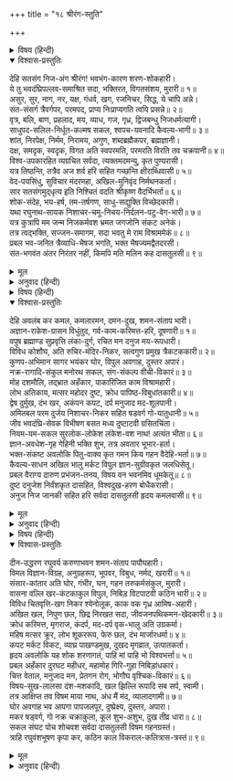 +++
title = "१८ श्रीरंग-स्तुति"

+++


<details><summary>विषय (हिन्दी)</summary>

(५७)
</details>

<details open><summary>विश्वास-प्रस्तुतिः</summary>

देहि सतसंग निज-अंग श्रीरंग! भवभंग-कारण शरण-शोकहारी।  
ये तु भवदंघ्रिपल्लव-समाश्रित सदा, भक्तिरत, विगतसंशय, मुरारी॥ १॥  
असुर, सुर, नाग, नर, यक्ष, गंधर्व, खग, रजनिचर, सिद्ध, ये चापि अन्ने।  
संत-संसर्ग त्रैवर्गपर, परमपद, प्राप्य निःप्राप्यगति त्वयि प्रसन्ने॥ २॥  
वृत्र, बलि, बाण, प्रहलाद, मय, व्याध, गज, गृध्र, द्विजबन्धु निजधर्मत्यागी।  
साधुपद-सलिल-निर्धूत-कल्मष सकल, श्वपच-यवनादि कैवल्य-भागी॥ ३॥  
शांत, निरपेक्ष, निर्मम, निरामय, अगुण, शब्दब्रह्मैकपर, ब्रह्मज्ञानी।  
दक्ष, समदृक, स्वदृक, विगत अति स्वपरमति, परमरति विरति तव चक्रपानी॥ ४॥  
विश्व-उपकारहित व्यग्रचित सर्वदा, त्यक्तमदमन्यु, कृत पुण्यरासी।  
यत्र तिष्ठन्ति, तत्रैव अज शर्व हरि सहित गच्छन्ति क्षीराब्धिवासी॥ ५॥  
वेद-पयसिंधु, सुविचार मंदरमहा, अखिल-मुनिवृंद निर्मथनकर्ता।  
सार सतसंगमुद्‍धृत्य इति निश्चितं वदति श्रीकृष्ण वैदर्भिभर्ता॥ ६॥  
शोक-संदेह, भय-हर्ष, तम-तर्षगण, साधु-सद्युक्ति विच्छेदकारी।  
यथा रघुनाथ-सायक निशाचर-चमू-निचय-निर्दलन-पटु-वेग-भारी॥ ७॥  
यत्र कुत्रापि मम जन्म निजकर्मवश भ्रमत जगजोनि संकट अनेकं।  
तत्र त्वद्भक्ति, सज्जन-समागम, सदा भवतु मे राम विश्राममेकं॥ ८॥  
प्रबल भव-जनित त्रैव्याधि-भैषज भगति, भक्त भैषज्यमद्वैतदरसी।  
संत-भगवंत अंतर निरंतर नहीं, किमपि मति मलिन कह दासतुलसी॥ ९॥
</details>

<details><summary>मूल</summary>

देहि सतसंग निज-अंग श्रीरंग! भवभंग-कारण शरण-शोकहारी।  
ये तु भवदंघ्रिपल्लव-समाश्रित सदा, भक्तिरत, विगतसंशय, मुरारी॥ १॥  
असुर, सुर, नाग, नर, यक्ष, गंधर्व, खग, रजनिचर, सिद्ध, ये चापि अन्ने।  
संत-संसर्ग त्रैवर्गपर, परमपद, प्राप्य निःप्राप्यगति त्वयि प्रसन्ने॥ २॥  
वृत्र, बलि, बाण, प्रहलाद, मय, व्याध, गज, गृध्र, द्विजबन्धु निजधर्मत्यागी।  
साधुपद-सलिल-निर्धूत-कल्मष सकल, श्वपच-यवनादि कैवल्य-भागी॥ ३॥  
शांत, निरपेक्ष, निर्मम, निरामय, अगुण, शब्दब्रह्मैकपर, ब्रह्मज्ञानी।  
दक्ष, समदृक, स्वदृक, विगत अति स्वपरमति, परमरति विरति तव चक्रपानी॥ ४॥  
विश्व-उपकारहित व्यग्रचित सर्वदा, त्यक्तमदमन्यु, कृत पुण्यरासी।  
यत्र तिष्ठन्ति, तत्रैव अज शर्व हरि सहित गच्छन्ति क्षीराब्धिवासी॥ ५॥  
वेद-पयसिंधु, सुविचार मंदरमहा, अखिल-मुनिवृंद निर्मथनकर्ता।  
सार सतसंगमुद्‍धृत्य इति निश्चितं वदति श्रीकृष्ण वैदर्भिभर्ता॥ ६॥  
शोक-संदेह, भय-हर्ष, तम-तर्षगण, साधु-सद्युक्ति विच्छेदकारी।  
यथा रघुनाथ-सायक निशाचर-चमू-निचय-निर्दलन-पटु-वेग-भारी॥ ७॥  
यत्र कुत्रापि मम जन्म निजकर्मवश भ्रमत जगजोनि संकट अनेकं।  
तत्र त्वद्भक्ति, सज्जन-समागम, सदा भवतु मे राम विश्राममेकं॥ ८॥  
प्रबल भव-जनित त्रैव्याधि-भैषज भगति, भक्त भैषज्यमद्वैतदरसी।  
संत-भगवंत अंतर निरंतर नहीं, किमपि मति मलिन कह दासतुलसी॥ ९॥
</details>

<details><summary>अनुवाद (हिन्दी)</summary>

भावार्थ—हे रमापते! मुझे सत्संग दीजिये, क्योंकि वह आपकी प्राप्तिका एक प्रधान साधन है, संसारके आवागमनका नाश करनेवाला है और शरणमें आये हुए जीवोंके शोकका हरनेवाला है। हे मुरारी! जो लोग सदा आपके चरण-पल्लवके आश्रित और आपकी भक्तिमें लगे रहते हैं, उनका अविद्याजनित सन्देह नष्ट हो जाता है॥ १॥ दैत्य, देवता, नाग, मनुष्य, यक्ष, गन्धर्व, पक्षी, राक्षस, सिद्ध तथा और भी दूसरे जितने जीव हैं; वे सभी (आपकी भक्तिमें लगे हुए) संतोंके संसर्गसे अर्थ, धर्म, कामसे परे आपके उस नित्य परमपदको प्राप्त कर लेते हैं, जो अन्य साधनोंसे नहीं मिल सकता, परंतु केवल आपके प्रसन्न होनेसे ही मिलता है॥ २॥ वृत्रासुर, बलि, बाणासुर, प्रह्लाद, मय, व्याध (वाल्मीकि), गजेन्द्र, गिद्ध जटायु और ब्राह्मणोचित कर्मसे पतित अजामिल ब्राह्मण तथा चाण्डाल, यवनादि भी संतोंके चरणोदकसे अपने सारे पापोंको धोकर कल्याण-पदके भागी हो गये॥ ३॥ (वे साधु कैसे हैं) चित्तसे सारी कामनाएँ निकल जानेके कारण शान्त, किसी भी वस्तु या स्थितिकी आकांक्षा न रहनेसे निरपेक्ष, ममतासे रहित, उपाधिरहित, तीनों गुणोंसे अतीत, शब्दब्रह्म अर्थात् वेदके जाननेवालोंमें मुख्य और ब्रह्मवेत्ता हैं। जिस कार्यके लिये मनुष्य-देह मिला है उसे पूरा करनेमें कुशल, सम-द्रष्टा, अपने आत्मस्वरूपको जाननेवाले, अपनी-परायी बुद्धि अर्थात् भेदबुद्धिसे रहित, सब कुछ अपने श्रीरामका समझनेवाले, और हे चक्रपाणे! वे संसारके भोगोंसे विरक्त और आप परमात्माके अनन्य प्रेमी हैं॥ ४॥ संसारके उपकारके लिये उनका चित्त सदा व्याकुल रहता है, मद और क्रोधको उन्होंने त्याग दिया है और पुण्योंकी बड़ी पूँजी कमायी है। ऐसे संत जहाँ रहते हैं, वहाँ ब्रह्मा और शिवजीको साथ लेकर क्षीर-समुद्र-निवासी श्रीहरि भगवान् आप-से-आप दौड़े जाते हैं॥ ५॥ (सत्संग कैसा है) वेद क्षीर-समुद्र है, उसका भलीभाँति विचार ही मन्दराचल है, समस्त मुनियोंके समूह उसे मथनेवाले हैं। मथनेपर सत्संगरूपी सार-अमृत निकला। यह सिद्धान्त रुक्मिणीपति भगवान् श्रीकृष्ण बतलाते हैं॥ ६॥ संत-महात्माओंकी सत्-युक्ति शोक, सन्देह, भय, हर्ष, अज्ञान और वासनाओंके समूहको इस प्रकार नष्ट कर डालती है, जैसे श्रीरघुनाथजीके बाण राक्षसोंकी सेनाके समुदायको कौशल और बड़े वेगसे नष्ट कर देते हैं॥ ७॥ हे रामजी! अपने कर्मवश जहाँ कहीं मेरा जन्म हो, जिस-जिस भी योनिमें अनेक संकट भोगता हुआ भटकूँ, वहाँ ही मुझे आपकी भक्ति और संतोंका संग सदा मिलता रहे। हे राम! बस, मेरा एकमात्र यही आश्रय हो॥ ८॥ संसारजनित (भौतिक, दैहिक और दैविक) तीन प्रकारकी प्रबल पीड़ाका नाश करनेके लिये आपकी भक्ति ही एकमात्र ओषधि है और अद्वैतदर्शी (चराचरमें एक आपको ही देखनेवाले) भक्त ही वैद्य हैं। वास्तवमें संत और भगवान् में कभी किंचित् भी अन्तर नहीं है—मलिन-बुद्धि तुलसीदास तो यही कहता है॥ ९॥
</details>

<details><summary>विषय (हिन्दी)</summary>

(५८)
</details>

<details open><summary>विश्वास-प्रस्तुतिः</summary>

देहि अवलंब कर कमल, कमलारमन, दमन-दुख, शमन-संताप भारी।  
अज्ञान-राकेश-ग्रासन विधुंतुद, गर्व-काम-करिमत्त-हरि, दूषणारी॥ १॥  
वपुष ब्रह्माण्ड सुप्रवृत्ति लंका-दुर्ग, रचित मन दनुज मय-रूपधारी।  
विविध कोशौघ, अति रुचिर-मंदिर-निकर, सत्वगुण प्रमुख त्रैकटककारी॥ २॥  
कुणप-अभिमान सागर भयंकर घोर, विपुल अवगाह, दुस्तर अपारं।  
नक्र-रागादि-संकुल मनोरथ सकल, संग-संकल्प वीची-विकारं॥ ३॥  
मोह दशमौलि, तद्‍भ्रात अहँकार, पाकारिजित काम विश्रामहारी।  
लोभ अतिकाय, मत्सर महोदर दुष्ट, क्रोध पापिष्ठ-विबुधांतकारी॥ ४॥  
द्वेष दुर्मुख, दंभ खर, अकंपन कपट, दर्प मनुजाद मद-शूलपानी।  
अमितबल परम दुर्जय निशाचर-निकर सहित षडवर्ग गो-यातुधानी॥ ५॥  
जीव भवदंघ्रि-सेवक विभीषण बसत मध्य दुष्टाटवी ग्रसितचिंता।  
नियम-यम-सकल सुरलोक-लोकेश लंकेश-वश नाथ! अत्यंत भीता॥ ६॥  
ज्ञान-अवधेश-गृह गेहिनी भक्ति शुभ, तत्र अवतार भूभार-हर्ता।  
भक्त-संकष्ट अवलोकि पितु-वाक्य कृत गमन किय गहन वैदेहि-भर्ता॥ ७॥  
कैवल्य-साधन अखिल भालु मर्कट विपुल ज्ञान-सुग्रीवकृत जलधिसेतू।  
प्रबल वैराग्य दारुण प्रभंजन-तनय, विषय वन भवनमिव धूमकेतू॥ ८॥  
दुष्ट दनुजेश निर्वंशकृत दासहित, विश्वदुख-हरण बोधैकरासी।  
अनुज निज जानकी सहित हरि सर्वदा दासतुलसी हृदय कमलवासी॥ ९॥
</details>

<details><summary>मूल</summary>

देहि अवलंब कर कमल, कमलारमन, दमन-दुख, शमन-संताप भारी।  
अज्ञान-राकेश-ग्रासन विधुंतुद, गर्व-काम-करिमत्त-हरि, दूषणारी॥ १॥  
वपुष ब्रह्माण्ड सुप्रवृत्ति लंका-दुर्ग, रचित मन दनुज मय-रूपधारी।  
विविध कोशौघ, अति रुचिर-मंदिर-निकर, सत्वगुण प्रमुख त्रैकटककारी॥ २॥  
कुणप-अभिमान सागर भयंकर घोर, विपुल अवगाह, दुस्तर अपारं।  
नक्र-रागादि-संकुल मनोरथ सकल, संग-संकल्प वीची-विकारं॥ ३॥  
मोह दशमौलि, तद्‍भ्रात अहँकार, पाकारिजित काम विश्रामहारी।  
लोभ अतिकाय, मत्सर महोदर दुष्ट, क्रोध पापिष्ठ-विबुधांतकारी॥ ४॥  
द्वेष दुर्मुख, दंभ खर, अकंपन कपट, दर्प मनुजाद मद-शूलपानी।  
अमितबल परम दुर्जय निशाचर-निकर सहित षडवर्ग गो-यातुधानी॥ ५॥  
जीव भवदंघ्रि-सेवक विभीषण बसत मध्य दुष्टाटवी ग्रसितचिंता।  
नियम-यम-सकल सुरलोक-लोकेश लंकेश-वश नाथ! अत्यंत भीता॥ ६॥  
ज्ञान-अवधेश-गृह गेहिनी भक्ति शुभ, तत्र अवतार भूभार-हर्ता।  
भक्त-संकष्ट अवलोकि पितु-वाक्य कृत गमन किय गहन वैदेहि-भर्ता॥ ७॥  
कैवल्य-साधन अखिल भालु मर्कट विपुल ज्ञान-सुग्रीवकृत जलधिसेतू।  
प्रबल वैराग्य दारुण प्रभंजन-तनय, विषय वन भवनमिव धूमकेतू॥ ८॥  
दुष्ट दनुजेश निर्वंशकृत दासहित, विश्वदुख-हरण बोधैकरासी।  
अनुज निज जानकी सहित हरि सर्वदा दासतुलसी हृदय कमलवासी॥ ९॥
</details>

<details><summary>अनुवाद (हिन्दी)</summary>

भावार्थ—हे लक्ष्मीरमण! इस संसार-सागरमें डूबते हुए मुझको अपने कर-कमलका सहारा दीजिये। क्योंकि आप दुःखोंके दूर करनेवाले और बड़े-बड़े सन्तापोंके नाश करनेवाले हैं। हे दूषणनाशक! आप अज्ञानरूपी चन्द्रमाको ग्रसनेके लिये राहु और गर्व तथा कामरूपी मतवाले हाथियोंके मर्दन करनेके लिये सिंह हैं॥ १॥ शरीररूपी ब्रह्माण्डमें प्रवृत्ति ही लंकाका किला है। मनरूपी मयदानवने इसे बनाया है। इसमें जो अनेक कोश (शरीरमें पाँच कोश हैं—अन्नमय, प्राणमय, मनोमय, विज्ञानमय और आनन्दमय) हैं; वे इसके अत्यन्त सुन्दर महल हैं, सत्त्वगुण आदि तीनों गुण इसके सेनापति हैं॥ २॥ देहाभिमान अत्यन्त भयंकर, अथाह, अपार, दुस्तर समुद्र है, जिसमें राग-द्वेष और कामना आदि अनेक घड़ियाल भरे हैं और आसक्ति तथा संकल्पोंकी लहरें उठ रही हैं॥ ३॥ इस लंकामें मोहरूपी रावण, अहंकाररूपी उसका भाई कुम्भकर्ण और शान्ति नष्ट करनेवाला कामरूपी मेघनाद है। यहाँ लोभरूपी अतिकाय, मत्सररूपी दुष्ट महोदर, क्रोधरूपी महापापी देवान्तक, द्वेषरूपी दुर्मुख, दम्भरूपी खर, कपटरूपी अकम्पन, दर्परूपी मनुजाद और मदरूपी शूलपाणि राक्षस हैं, यह (दुष्ट राजपरिवार और उसके सेनापतिरूपी) राक्षसोंका समूह अत्यन्त पराक्रमी और जीतनेमें बड़ा कठिन है। इन मोह आदि छः राक्षसोंके साथ इन्द्रियरूपी राक्षसियाँ भी हैं॥ ४-५॥ हे नाथ! आपके चरणकमलोंका सेवक जीव विभीषण है, जो इन दुष्टोंसे भरे हुए वनमें सर्वथा चिन्ताग्रस्त हुआ निवास कर रहा है। यम-नियमरूपी दसों दिक्पाल और इन्द्र इस रावणके अधीन होकर अत्यन्त भयभीत रहते हैं॥ ६॥ इसलिये जैसे आपने महाराज दशरथ और कौशल्याके यहाँ पृथ्वीका भार उतारनेके लिये अवतार लिया था, वैसे ही हे जानकीवल्लभ! ज्ञानरूपी दशरथके घर, शुभ भक्तिरूपी कौशल्याजीके द्वारा (इन मोहादि राक्षसोंका नाश करनेके लिये) प्रकट होइये और जैसे भक्तोंका कष्ट देखकर पिताकी आज्ञासे आप उस समय वन पधारे थे, (वैसे ही मेरे हृदयरूपी वनमें पधारिये)॥ ७॥ मोक्षके जो सब साधन हैं, उन अनेक रीछ-बंदरोंके द्वारा ज्ञानरूपी सुग्रीवसे (संसार) सागरपर पुल बँधा दीजिये। फिर प्रबल वैराग्यरूपी महाबलवान् पवनकुमार हनुमान् जी विषयरूपी वन और महलोंको अग्निके समान भस्म कर देंगे॥ ८॥ तदनन्तर हे केवल ज्ञानघन! हे सारे विश्वका दुःख हरनेवाले श्रीरामजी! जीवरूपी दासके लिये मोहरूपी दुष्ट दानवका वंशसहित नाश कर दीजिये और तुलसीदासके हृदयकमलमें सदा-सर्वदा छोटे भाई लक्ष्मण और श्रीजानकीजीसहित निवास कीजिये॥ ९॥
</details>

<details><summary>विषय (हिन्दी)</summary>

(५९)
</details>

<details open><summary>विश्वास-प्रस्तुतिः</summary>

दीन-उद्धरण रघुवर्य करुणाभवन शमन-संताप पापौघहारी।  
विमल विज्ञान-विग्रह, अनुग्रहरूप, भूपवर, विबुध, नर्मद, खरारी॥ १॥  
संसार-कांतार अति घोर, गंभीर, घन, गहन तरुकर्मसंकुल, मुरारी।  
वासना वल्लि खर-कंटकाकुल विपुल, निबिड़ विटपाटवी कठिन भारी॥ २॥  
विविध चितवृत्ति-खग निकर श्येनोलूक, काक वक गृध्र आमिष-अहारी।  
अखिल खल, निपुण छल, छिद्र निरखत सदा, जीवजनपथिकमन-खेदकारी॥ ३॥  
क्रोध करिमत्त, मृगराज, कंदर्प, मद-दर्प वृक-भालु अति उग्रकर्मा।  
महिष मत्सर क्रूर, लोभ शूकररूप, फेरु छल, दंभ मार्जारधर्मा॥ ४॥  
कपट मर्कट विकट, व्याघ्र पाखण्डमुख, दुखद मृगव्रात, उत्पातकर्ता।  
हृदय अवलोकि यह शोक शरणागतं, पाहि मां पाहि भो विश्वभर्त्ता॥ ५॥  
प्रबल अहँकार दुरघट महीधर, महामोह गिरि-गुहा निबिड़ांधकारं।  
चित्त वेताल, मनुजाद मन, प्रेतगन रोग, भोगौघ वृश्चिक-विकारं॥ ६॥  
विषय-सुख-लालसा दंश-मशकादि, खल झिल्लि रूपादि सब सर्प, स्वामी।  
तत्र आक्षिप्त तव विषम माया नाथ, अंध मैं मंद, व्यालादगामी॥ ७॥  
घोर अवगाह भव आपगा पापजलपूर, दुष्प्रेक्ष्य, दुस्तर, अपारा।  
मकर षड्वर्ग, गो नक्र चक्राकुला, कूल शुभ-अशुभ, दुख तीव्र धारा॥ ८॥  
सकल संघट पोच शोचवश सर्वदा दासतुलसी विषम गहनग्रस्तं।  
त्राहि रघुवंशभूषण कृपा कर, कठिन काल विकराल-कलित्रास-त्रस्तं॥ ९॥
</details>

<details><summary>मूल</summary>

दीन-उद्धरण रघुवर्य करुणाभवन शमन-संताप पापौघहारी।  
विमल विज्ञान-विग्रह, अनुग्रहरूप, भूपवर, विबुध, नर्मद, खरारी॥ १॥  
संसार-कांतार अति घोर, गंभीर, घन, गहन तरुकर्मसंकुल, मुरारी।  
वासना वल्लि खर-कंटकाकुल विपुल, निबिड़ विटपाटवी कठिन भारी॥ २॥  
विविध चितवृत्ति-खग निकर श्येनोलूक, काक वक गृध्र आमिष-अहारी।  
अखिल खल, निपुण छल, छिद्र निरखत सदा, जीवजनपथिकमन-खेदकारी॥ ३॥  
क्रोध करिमत्त, मृगराज, कंदर्प, मद-दर्प वृक-भालु अति उग्रकर्मा।  
महिष मत्सर क्रूर, लोभ शूकररूप, फेरु छल, दंभ मार्जारधर्मा॥ ४॥  
कपट मर्कट विकट, व्याघ्र पाखण्डमुख, दुखद मृगव्रात, उत्पातकर्ता।  
हृदय अवलोकि यह शोक शरणागतं, पाहि मां पाहि भो विश्वभर्त्ता॥ ५॥  
प्रबल अहँकार दुरघट महीधर, महामोह गिरि-गुहा निबिड़ांधकारं।  
चित्त वेताल, मनुजाद मन, प्रेतगन रोग, भोगौघ वृश्चिक-विकारं॥ ६॥  
विषय-सुख-लालसा दंश-मशकादि, खल झिल्लि रूपादि सब सर्प, स्वामी।  
तत्र आक्षिप्त तव विषम माया नाथ, अंध मैं मंद, व्यालादगामी॥ ७॥  
घोर अवगाह भव आपगा पापजलपूर, दुष्प्रेक्ष्य, दुस्तर, अपारा।  
मकर षड्वर्ग, गो नक्र चक्राकुला, कूल शुभ-अशुभ, दुख तीव्र धारा॥ ८॥  
सकल संघट पोच शोचवश सर्वदा दासतुलसी विषम गहनग्रस्तं।  
त्राहि रघुवंशभूषण कृपा कर, कठिन काल विकराल-कलित्रास-त्रस्तं॥ ९॥
</details>

<details><summary>अनुवाद (हिन्दी)</summary>

भावार्थ—हे श्रीरामजी! आप दीनोंका उद्धार करनेवाले, रघुकुलमें श्रेष्ठ, करुणाके स्थान, सन्तापका नाश करनेवाले और पापोंके समूहके हरनेवाले हैं। आप निर्विकार, विज्ञान-स्वरूप, कृपा-मूर्ति, राजाओंमें शिरोमणि, देवताओंको सुख देनेवाले तथा खर नामक दैत्यके शत्रु हैं॥ १॥ हे मुरारे! यह संसाररूपी वन बड़ा ही भयानक और गहरा है; इसमें कर्मरूपी वृक्ष बड़ी ही सघनतासे लगे हैं, वासनारूपी लताएँ लिपट रही हैं और व्याकुलतारूपी अनेक पैने काँटे बिछ रहे हैं। इस प्रकार यह सघन वृक्षसमूहोंका महाघोर वन है॥ २॥ इस वनमें, चित्तकी जो अनेक प्रकारकी वृत्तियाँ हैं, सो मांसाहारी बाज, उल्लू, काक, बगुले और गिद्ध आदि पक्षियोंका समूह है। ये सभी बड़े दुष्ट और छल करनेमें निपुण हैं। कोई छिद्र देखते ही यह जीवरूपी यात्रियोंके मनको सदा दुःख दिया करते हैं॥ ३॥ इस संसार-वनमें क्रोधरूपी मतवाला हाथी, कामरूपी सिंह, मदरूपी भेड़िया और गर्वरूपी रीछ है, ये सभी बड़े निर्दय हैं। इनके सिवा यहाँ मत्सररूपी क्रूर भैंसा, लोभरूपी शूकर, छलरूपी गीदड़ और दम्भरूपी बिलाव भी हैं॥ ४॥ यहाँ कपटरूपी विकट बंदर और पाखण्डरूपी बाघ हैं, जो संतरूपी मृगोंको सदा दुःख दिया करते और उपद्रव मचाया करते हैं। हे विश्वम्भर! हृदयमें यह शोक देखकर मैं आपकी शरण आया हूँ, हे नाथ! आप मेरी रक्षा कीजिये, रक्षा कीजिये॥ ५॥ इस संसार-वनमें (इन जीव-जन्तुओंसे बच जानेपर भी आगे और विपद् है) अहंकाररूपी बड़ा विशाल पर्वत है, जो सहजमें लाँघा नहीं जा सकता। इस पर्वतमें महामोहरूपी गुफा है जिसके अंदर घना अन्धकार है। यहाँ चित्तरूपी बेताल, मनरूपी मनुष्य-भक्षक राक्षस, रोगरूपी भूत-प्रेतगण और भोग-विलासरूपी बिच्छुओंका जहर फैला हुआ है॥ ६॥ यहाँ विषय-सुखकी लालसारूपी मक्खियाँ और मच्छर हैं, दुष्ट मनुष्यरूपी झिल्ली है, और हे स्वामी! रूप, रस, गन्ध, शब्द, स्पर्श विषयरूपी सर्प हैं। हे नाथ! आपकी कठिन मायाने मुझ मूर्खको यहाँ लाकर पटक दिया है। हे गरुड़गामी! मैं तो अन्धा हूँ, अर्थात् ज्ञाननेत्र-विहीन हूँ॥ ७॥ इस संसार-वनमें बहनेवाली वासनारूपी भव-नदी बड़ी ही भयंकर और अथाह है, जिसमें पापरूपी जल भरा हुआ है, जिसकी ओर देखना सहज नहीं, इसका पार करना बहुत ही कठिन है; क्योंकि यह अपार है। इसमें काम, क्रोध, लोभ, मोह, मद, मत्सररूपी छः मगर हैं, इन्द्रियरूपी घड़ियाल और भँवर भरे पड़े हैं। शुभ-अशुभ कर्मरूपी इसके दो तीर हैं, इसमें दुःखोंकी तीव्र धारा बह रही है॥ ८॥ हे रघुवंशभूषण! इन सब नीचोंके दलने मुझे पकड़ रखा है, यह आपका दास तुलसी सदा चिन्ताके वश रहता है। इस कराल कलिकालके भयसे डरे हुए मुझको आप कृपा करके बचाइये॥ ९॥
</details>
